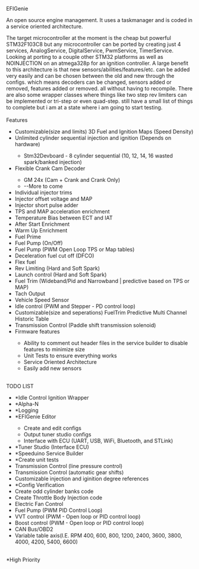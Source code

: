 EFIGenie

An open source engine management. It uses a taskmanager and is coded in a service oriented architecture.

The target microcontroller at the moment is the cheap but powerful STM32F103C8 but any microcontroller can be ported by creating just 4 services, AnalogService, DigitalService, PwmService, TimerService. Looking at porting to a couple other STM32 platforms as well as NOINJECTION on an atmega328p for an ignition controller. A large benefit to this architecture is that new sensors/abilities/features/etc. can be added very easily and can be chosen between the old and new through the configs. which means decoders can be changed, sensors added or removed, features added or removed. all without having to recompile. There are also some wrapper classes where things like two step rev limiters can be implemented or tri-step or even quad-step. still have a small list of things to complete but i am at a state where i am going to start testing.
<br>
<br>
Features<br>
<ul>
  <li>Customizable(size and limits) 3D Fuel and Ignition Maps (Speed Density)</li>
  <li>Unlimited cylinder sequential injection and ignition (Depends on hardware)</li>
    <ul>
      <li>Stm32Devboard - 8 cylinder sequential (10, 12, 14, 16 wasted spark/banked injection)</li>
    </ul>
  <li>Flexible Crank Cam Decoder</li>
    <ul>
      <li>GM 24x (Cam + Crank and Crank Only)</li>
      <li>--More to come</li>
    </ul>
  <li>Individual injector trims</li>
  <li>Injector offset voltage and MAP</li>
  <li>Injector short pulse adder</li>
  <li>TPS and MAP acceleration enrichment</li>
  <li>Temperature Bias between ECT and IAT</li>
  <li>After Start Enrichment</li>
  <li>Warm Up Enrichment</li>
  <li>Fuel Prime</li>
  <li>Fuel Pump (On/Off)</li>
  <li>Fuel Pump (PWM Open Loop TPS or Map tables)</li>
  <li>Deceleration fuel cut off (DFCO)</li>
  <li>Flex fuel</li>
  <li>Rev Limiting (Hard and Soft Spark)</li>
  <li>Launch control (Hard and Soft Spark)</li>
  <li>Fuel Trim (Wideband/Pid and Narrowband | predictive based on TPS or MAP)</li>
  <li>Tach Output</li>
  <li>Vehicle Speed Sensor</li>
  <li>Idle control (PWM and Stepper - PD control loop)</li>
  <li>Customizable(size and seperations) FuelTrim Predictive Multi Channel Historic Table</li>
  <li>Transmission Control (Paddle shift transmission solenoid)</li>
  <li>Firmware features</li>
    <ul>
      <li>Ability to comment out header files in the service builder to disable features to minimize size</li>
      <li>Unit Tests to ensure everything works</li>
      <li>Service Oriented Architecture</li>
      <li>Easily add new sensors</li>
    </ul>
</ul>
<br>
TODO LIST<br>
<ul>
  <li>*Idle Control Ignition Wrapper</li>
  <li>*Alpha-N</li>
  <li>*Logging</li>
  <li>*EFIGenie Editor</li>
    <ul>
      <li>Create and edit configs</li>
      <li>Output tuner studio configs</li>
      <li>Interface with ECU (UART, USB, WiFi, Bluetooth, and STLink)</li>
    </ul>
  <li>*Tuner Studio (Interface ECU)</li>
  <li>*Speeduino Service Builder</li>
  <li>*Create unit tests</li>
  <li>Transmission Control (line pressure control)</li>
  <li>Transmission Control (automatic gear shifts)</li>
  <li>Customizable injection and iginition degree references</li>
  <li>*Config Verification</li>
  <li>Create odd cylinder banks code</li>
  <li>Create Throttle Body Injection code</li>
  <li>Electric Fan Control</li>
  <li>Fuel Pump (PWM PID Control Loop)</li>
  <li>VVT control (PWM - Open loop or PID control loop)</li>
  <li>Boost control (PWM - Open loop or PID control loop)</li>
  <li>CAN Bus/OBD2</li>
  <li>Variable table axis(I.E. RPM 400, 600, 800, 1200, 2400, 3600, 3800, 4000, 4200, 5400, 6600)</li>
</ul><br>
  *High Priority
